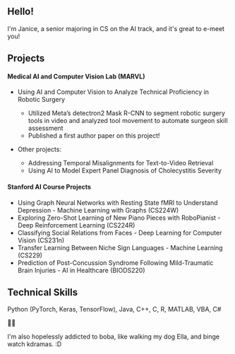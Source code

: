 ## Hello!
I'm Janice, a senior majoring in CS on the AI track, and it's great to e-meet you!

## Projects
#### Medical AI and Computer Vision Lab (MARVL)
- Using AI and Computer Vision to Analyze Technical Proficiency in Robotic Surgery
  - Utilized Meta’s detectron2 Mask R-CNN to segment robotic surgery tools in video and analyzed tool movement to automate surgeon skill assessment
  - Published a first author paper on this project!

- Other projects:
  - Addressing Temporal Misalignments for Text-to-Video Retrieval
  - Using AI to Model Expert Panel Diagnosis of Cholecystitis Severity

#### Stanford AI Course Projects
- Using Graph Neural Networks with Resting State fMRI to Understand Depression - Machine Learning with Graphs (CS224W)
- Exploring Zero-Shot Learning of New Piano Pieces with RoboPianist - Deep Reinforcement Learning (CS224R)
- Classifying Social Relations from Faces - Deep Learning for Computer Vision (CS231n)
- Transfer Learning Between Niche Sign Languages - Machine Learning (CS229)
- Prediction of Post-Concussion Syndrome Following Mild-Traumatic Brain Injuries - AI in Healthcare (BIODS220)

## Technical Skills
Python (PyTorch, Keras, TensorFlow), Java, C++, C, R, MATLAB, VBA, C#


🧋🙃

I'm also hopelessly addicted to boba, like walking my dog Ella, and binge watch kdramas. :D

